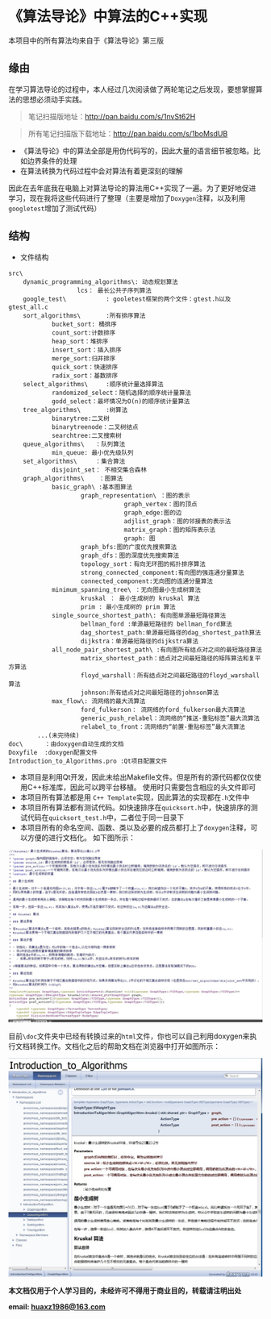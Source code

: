 # 《算法导论》中算法的C++实现
<!--
    作者：华校专
    email: huaxz1986@163.com
**  本文档可用于个人学习目的，不得用于商业目的  **
-->
本项目中的所有算法均来自于《算法导论》第三版

## 缘由
在学习算法导论的过程中，本人经过几次阅读做了两轮笔记之后发现，要想掌握算法的思想必须动手实践。
> 笔记扫描版地址：http://pan.baidu.com/s/1nvSt62H

> 所有笔记扫描版下载地址：http://pan.baidu.com/s/1boMsdUB

* 《算法导论》中的算法全部是用伪代码写的，因此大量的语言细节被忽略。比如边界条件的处理
* 在算法转换为代码过程中会对算法有着更深刻的理解

因此在去年底我在电脑上对算法导论的算法用C++实现了一遍。为了更好地促进学习，现在我将这些代码进行了整理（主要是增加了`Doxygen`注释，以及利用`googletest`增加了测试代码）

## 结构

* 文件结构

```
src\
	dynamic_programming_algorithms\: 动态规划算法
			       lcs： 最长公共子序列算法
	google_test\           : gooletest框架的两个文件：gtest.h以及gtest_all.c
	sort_algorithms\       :所有排序算法
			bucket_sort: 桶排序
			count_sort:计数排序
			heap_sort：堆排序
			insert_sort：插入排序
			merge_sort:归并排序
			quick_sort：快速排序
			radix_sort：基数排序
	select_algorithms\     :顺序统计量选择算法
			randomized_select：随机选择的顺序统计量算法
			godd_select：最坏情况为O(n)的顺序统计量算法
	tree_algorithms\       :树算法
			binarytree:二叉树
			binarytreenode：二叉树结点
			searchtree:二叉搜索树	
	queue_algorithms\	：队列算法
			min_queue: 最小优先级队列
	set_algorithms\		：集合算法
			disjoint_set： 不相交集合森林
	graph_algorithms\    ：图算法
			basic_graph\ :基本图算法
					graph_representation\ ：图的表示
								graph_vertex：图的顶点
								graph_edge:图的边
								adjlist_graph：图的邻接表的表示法
								matrix_graph：图的矩阵表示法
								graph: 图
					graph_bfs:图的广度优先搜索算法
					graph_dfs：图的深度优先搜索算法
					topology_sort：有向无环图的拓扑排序算法
					strong_connected_component:有向图的强连通分量算法
					connected_component:无向图的连通分量算法
			minimum_spanning_tree\ ：无向图最小生成树算法
					kruskal ： 最小生成树的 kruskal 算法
					prim : 最小生成树的 prim 算法
			single_source_shortest_path\: 有向图单源最短路径算法
					bellman_ford :单源最短路径的 bellman_ford算法
					dag_shortest_path:单源最短路径的dag_shortest_path算法
					dijkstra：单源最短路径的dijkstra算法
			all_node_pair_shortest_path\ :有向图所有结点对之间的最短路径算法
					matrix_shortest_path：结点对之间最短路径的矩阵算法和复平方算法
					floyd_warshall：所有结点对之间最短路径的floyd_warshall算法
					johnson:所有结点对之间最短路径的johnson算法
			max_flow\: 流网络的最大流算法
					ford_fulkerson： 流网络的ford_fulkerson最大流算法
					generic_push_relabel：流网络的“推送-重贴标签”最大流算法
					relabel_to_front：流网络的“前置-重贴标签”最大流算法	
		...(未完待续)
doc\      ：由doxygen自动生成的文档
Doxyfile  :doxygen配置文件
Introduction_to_Algorithms.pro :Qt项目配置文件
```

* 本项目是利用Qt开发，因此未给出Makefile文件。但是所有的源代码都仅仅使用C++标准库，因此可以跨平台移植。
  使用时只需要包含相应的头文件即可
* 本项目所有算法都是用 `C++ Template`实现，因此算法的实现都在`.h`文件中
* 本项目所有算法都有测试代码。如快速排序在`quicksort.h`中，快速排序的测试代码在`quicksort_test.h`中，二者位于同一目录下
* 本项目所有的命名空间、函数、类以及必要的成员都打上了`doxygen`注释，可以方便的进行文档化。
如下图所示：

![doc文件](./doxygen.JPG)

目前`\doc`文件夹中已经有转换过来的`html`文件，你也可以自己利用doxygen来执行文档转换工作。文档化之后的帮助文档在浏览器中打开如图所示：

![doc文件](./doc.JPG)

 **本文档仅用于个人学习目的，未经许可不得用于商业目的，转载请注明出处**

 **email: huaxz1986@163.com** 
